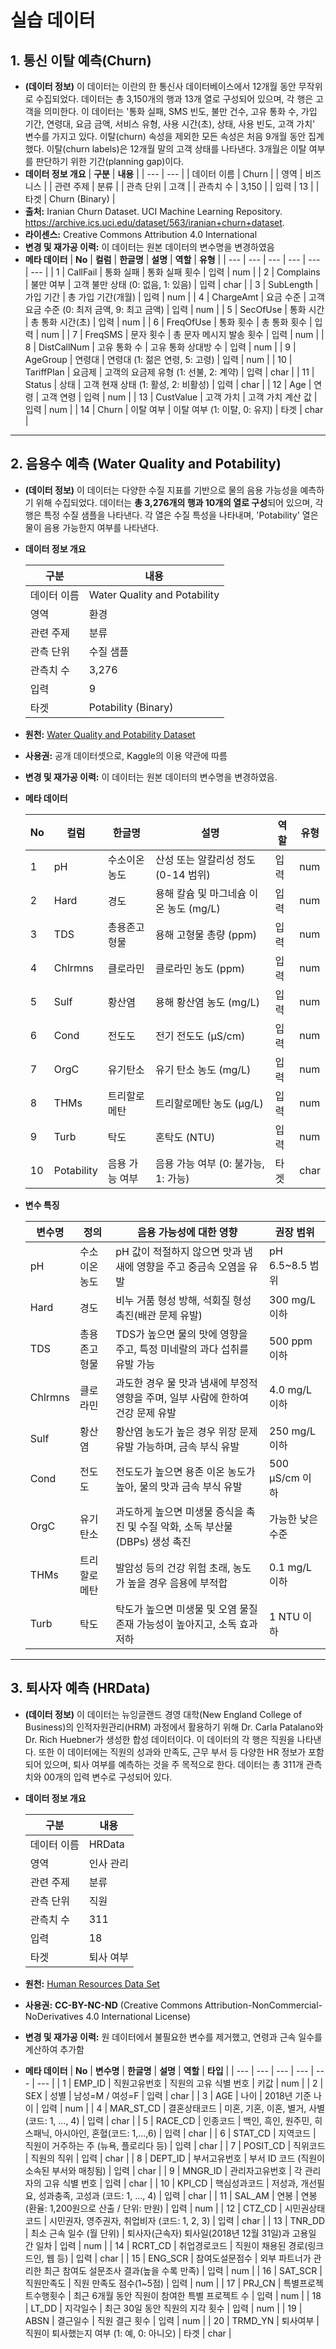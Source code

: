 # 실습 데이터

## **1. 통신 이탈 예측(Churn)**
- **(데이터 정보)** 이 데이터는 이란의 한 통신사 데이터베이스에서 12개월 동안 무작위로 수집되었다. 데이터는 총 3,150개의 행과 13개 열로 구성되어 있으며, 각 행은 고객을 의미한다. 이 데이터는 '통화 실패, SMS 빈도, 불만 건수, 고유 통화 수, 가입 기간, 연령대, 요금 금액, 서비스 유형, 사용 시간(초), 상태, 사용 빈도, 고객 가치' 변수를 가지고 있다. 이탈(churn) 속성을 제외한 모든 속성은 처음 9개월 동안 집계했다. 이탈(churn labels)은 12개월 말의 고객 상태를 나타낸다. 3개월은 이탈 여부를 판단하기 위한 기간(planning gap)이다.
- **데이터 정보 개요**
    | **구분** | **내용** |
    | --- | --- |
    | 데이터 이름 | Churn |
    | 영역 | 비즈니스 |
    | 관련 주제 | 분류 |
    | 관측 단위 | 고객 |
    | 관측치 수 | 3,150 |
    | 입력 | 13 |
    | 타겟 | Churn (Binary) |
- **출처:** Iranian Churn Dataset. UCI Machine Learning Repository. https://archive.ics.uci.edu/dataset/563/iranian+churn+dataset.
- **라이센스:** Creative Commons Attribution 4.0 International
- **변경 및 재가공 이력:** 이 데이터는 원본 데이터의 변수명을 변경하였음
- **메타 데이터**
    | **No** | **컬럼** | **한글명** | **설명** | **역할** | **유형** |
    | --- | --- | --- | --- | --- | --- |
    | 1 | CallFail | 통화 실패 | 통화 실패 횟수 | 입력 | num |
    | 2 | Complains | 불만 여부 | 고객 불만 상태 (0: 없음, 1: 있음) | 입력 | char |
    | 3 | SubLength | 가입 기간 | 총 가입 기간(개월) | 입력 | num |
    | 4 | ChargeAmt | 요금 수준 | 고객 요금 수준 (0: 최저 금액, 9: 최고 금액) | 입력 | num |
    | 5 | SecOfUse | 통화 시간 | 총 통화 시간(초) | 입력 | num |
    | 6 | FreqOfUse | 통화 횟수 | 총 통화 횟수 | 입력 | num |
    | 7 | FreqSMS | 문자 횟수 | 총 문자 메시지 발송 횟수 | 입력 | num |
    | 8 | DistCallNum | 고유 통화 수 | 고유 통화 상대방 수 | 입력 | num |
    | 9 | AgeGroup | 연령대 | 연령대 (1: 젊은 연령, 5: 고령) | 입력 | num |
    | 10 | TariffPlan | 요금제 | 고객의 요금제 유형 (1: 선불, 2: 계약) | 입력 | char |
    | 11 | Status | 상태 | 고객 현재 상태 (1: 활성, 2: 비활성) | 입력 | char |
    | 12 | Age | 연령 | 고객 연령 | 입력 | num |
    | 13 | CustValue | 고객 가치 | 고객 가치 계산 값 | 입력 | num |
    | 14 | Churn | 이탈 여부 | 이탈 여부 (1: 이탈, 0: 유지) | 타겟 | char |

---

## **2. 음용수 예측 (Water Quality and Potability)**

- **(데이터 정보)** 이 데이터는 다양한 수질 지표를 기반으로 물의 음용 가능성을 예측하기 위해 수집되었다. 데이터는 **총 3,276개의 행과 10개의 열로 구성**되어 있으며, 각 행은 특정 수질 샘플을 나타낸다. 각 열은 수질 특성을 나타내며, 'Potability' 열은 물이 음용 가능한지 여부를 나타낸다.
- **데이터 정보 개요**
    
    
    | **구분** | **내용** |
    | --- | --- |
    | 데이터 이름 | Water Quality and Potability |
    | 영역 | 환경 |
    | 관련 주제 | 분류 |
    | 관측 단위 | 수질 샘플 |
    | 관측치 수 | 3,276 |
    | 입력 | 9 |
    | 타겟 | Potability (Binary) |
- **원천:** [Water Quality and Potability Dataset](https://www.kaggle.com/datasets/uom190346a/water-quality-and-potability)
- **사용권:** 공개 데이터셋으로, Kaggle의 이용 약관에 따름
- **변경 및 재가공 이력:** 이 데이터는 원본 데이터의 변수명을 변경하였음.
- **메타 데이터**
    
    
    | **No** | **컬럼** | **한글명** | **설명** | **역할** | **유형** |
    | --- | --- | --- | --- | --- | --- |
    | 1 | pH | 수소이온농도 | 산성 또는 알칼리성 정도 (0-14 범위) | 입력 | num |
    | 2 | Hard | 경도 | 용해 칼슘 및 마그네슘 이온 농도 (mg/L) | 입력 | num |
    | 3 | TDS | 총용존고형물 | 용해 고형물 총량 (ppm) | 입력 | num |
    | 4 | Chlrmns | 클로라민 | 클로라민 농도 (ppm) | 입력 | num |
    | 5 | Sulf | 황산염 | 용해 황산염 농도 (mg/L) | 입력 | num |
    | 6 | Cond | 전도도 | 전기 전도도 (μS/cm) | 입력 | num |
    | 7 | OrgC | 유기탄소 | 유기 탄소 농도 (mg/L) | 입력 | num |
    | 8 | THMs | 트리할로메탄 | 트리할로메탄 농도 (μg/L) | 입력 | num |
    | 9 | Turb | 탁도 | 혼탁도 (NTU) | 입력 | num |
    | 10 | Potability | 음용 가능 여부 | 음용 가능 여부 (0: 불가능, 1: 가능) | 타겟 | char |
- **변수 특징**
    
    
    | **변수명** | **정의** | **음용 가능성에 대한 영향** | **권장 범위** |
    | --- | --- | --- | --- |
    | pH | 수소이온농도 | pH 값이 적절하지 않으면 맛과 냄새에 영향을 주고 중금속 오염을 유발 | pH 6.5~8.5 범위 |
    | Hard | 경도 | 비누 거품 형성 방해, 석회질 형성 촉진(배관 문제 유발) | 300 mg/L 이하 |
    | TDS | 총용존고형물 | TDS가 높으면 물의 맛에 영향을 주고, 특정 미네랄의 과다 섭취를 유발 가능 | 500 ppm 이하 |
    | Chlrmns | 클로라민 | 과도한 경우 물 맛과 냄새에 부정적 영향을 주며, 일부 사람에 한하여 건강 문제 유발 | 4.0 mg/L 이하 |
    | Sulf | 황산염 | 황산염 농도가 높은 경우 위장 문제 유발 가능하며, 금속 부식 유발 | 250 mg/L 이하 |
    | Cond | 전도도 | 전도도가 높으면 용존 이온 농도가 높아, 물의 맛과 금속 부식 유발 | 500 μS/cm 이하 |
    | OrgC | 유기탄소 | 과도하게 높으면 미생물 증식을 촉진 및 수질 악화, 소독 부산물(DBPs) 생성 촉진 | 가능한 낮은 수준 |
    | THMs | 트리할로메탄 | 발암성 등의 건강 위험 초래, 농도가 높을 경우 음용에 부적합 | 0.1 mg/L 이하 |
    | Turb | 탁도 | 탁도가 높으면 미생물 및 오염 물질 존재 가능성이 높아지고, 소독 효과 저하 | 1 NTU 이하 |

---

## 3. **퇴사자 예측 (HRData)**

- **(데이터 정보)** 이 데이터는 뉴잉글랜드 경영 대학(New England College of Business)의 인적자원관리(HRM) 과정에서 활용하기 위해 Dr. Carla Patalano와 Dr. Rich Huebner가 생성한 합성 데이터이다. 이 데이터의 각 행은 직원을 나타낸다. 또한 이 데이터에는 직원의 성과와 만족도, 근무 부서 등 다양한 HR 정보가 포함되어 있으며, 퇴사 여부를 예측하는 것을 주 목적으로 한다. 데이터는 총 311개 관측치와 00개의 입력 변수로 구성되어 있다.
- **데이터 정보 개요**
    
    
    | **구분** | **내용** |
    | --- | --- |
    | 데이터 이름 | HRData |
    | 영역 | 인사 관리 |
    | 관련 주제 | 분류 |
    | 관측 단위 | 직원 |
    | 관측치 수 | 311 |
    | 입력 | 18 |
    | 타겟 | 퇴사 여부 |
- **원천:** [Human Resources Data Set](https://www.kaggle.com/datasets/rhuebner/human-resources-data-set)
- **사용권:** **CC-BY-NC-ND** (Creative Commons Attribution-NonCommercial-NoDerivatives 4.0 International License)
- **변경 및 재가공 이력:** 원 데이터에서 불필요한 변수를 제거했고, 연령과 근속 일수를 계산하여 추가함
- **메타 데이터**
    | **No** | **변수명** | **한글명** | **설명** | **역할** | **타입** |
    | --- | --- | --- | --- | --- | --- |
    | 1 | EMP_ID | 직원고유번호 | 직원의 고유 식별 번호 | 키값 | num |
    | 2 | SEX | 성별 | 남성=M / 여성=F | 입력 | char |
    | 3 | AGE | 나이 | 2018년 기준 나이 | 입력 | num |
    | 4 | MAR_ST_CD | 결혼상태코드 | 미혼, 기혼, 이혼, 별거, 사별 (코드: 1, …, 4) | 입력 | char |
    | 5 | RACE_CD | 인종코드 | 백인, 흑인, 원주민, 히스패닉, 아시아인, 혼혈(코드: 1,…,6) | 입력 | char |
    | 6 | STAT_CD | 지역코드 | 직원이 거주하는 주 (뉴욕, 플로리다 등) | 입력 | char |
    | 7 | POSIT_CD | 직위코드 | 직원의 직위 | 입력 | char |
    | 8 | DEPT_ID | 부서고유번호 | 부서 ID 코드 (직원이 소속된 부서와 매칭됨) | 입력 | char |
    | 9 | MNGR_ID | 관리자고유번호 | 각 관리자의 고유 식별 번호 | 입력 | char |
    | 10 | KPI_CD | 핵심성과코드 | 저성과, 개선필요, 성과충족, 고성과 (코드: 1, ..., 4) | 입력 | char |
    | 11 | SAL_AM | 연봉 | 연봉(환율: 1,200원으로 산출 / 단위: 만원) | 입력 | num |
    | 12 | CTZ_CD | 시민권상태코드 | 시민권자, 영주권자, 취업비자 (코드: 1, 2, 3) | 입력 | char |
    | 13 | TNR_DD | 최소 근속 일수 (월 단위) | 퇴사자(근속자) 퇴사일(2018년 12월 31일)과 고용일 간 일차 | 입력 | num |
    | 14 | RCRT_CD | 취업경로코드 | 직원이 채용된 경로(링크드인, 웹 등) | 입력 | char |
    | 15 | ENG_SCR | 참여도설문점수 | 외부 파트너가 관리한 최근 참여도 설문조사 결과(높을 수록 만족) | 입력 | num |
    | 16 | SAT_SCR | 직원만족도 | 직원 만족도 점수(1~5점) | 입력 | num |
    | 17 | PRJ_CN | 특별프로젝트수행횟수 | 최근 6개월 동안 직원이 참여한 특별 프로젝트 수 | 입력 | num |
    | 18 | LT_DD | 지각일수 | 최근 30일 동안 직원의 지각 횟수 | 입력 | num |
    | 19 | ABSN | 결근일수 | 직원 결근 횟수 | 입력 | num |
    | 20 | TRMD_YN | 퇴사여부 | 직원이 퇴사했는지 여부 (1: 예, 0: 아니오) | 타겟 | char |

